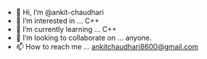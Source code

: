 - 👋 Hi, I’m @ankit-chaudhari
- 👀 I’m interested in ... C++ 
- 🌱 I’m currently learning ... C++
- 💞️ I’m looking to collaborate on ... anyone.
- 📫 How to reach me ... ankitchaudhari8600@gmail.com


<!---
ankit-chaudhari/ankit-chaudhari is a ✨ special ✨ repository because its `README.md` (this file) appears on your GitHub profile.
You can click the Preview link to take a look at your changes.
--->
